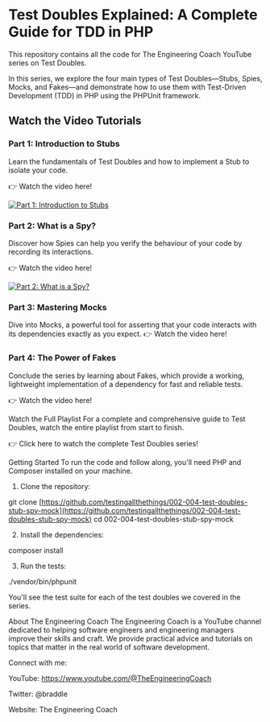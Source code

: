 # Test Doubles Explained: A Complete Guide for TDD in PHP

This repository contains all the code for The Engineering Coach YouTube series on Test Doubles.

In this series, we explore the four main types of Test Doubles—Stubs, Spies, Mocks, and Fakes—and demonstrate how to use them with Test-Driven Development (TDD) in PHP using the PHPUnit framework.

## Watch the Video Tutorials

### Part 1: Introduction to Stubs

Learn the fundamentals of Test Doubles and how to implement a Stub to isolate your code.

👉 Watch the video here!

[![Part 1: Introduction to Stubs](https://img.youtube.com/vi/F9TlJOevrfw/0.jpg)](https://www.youtube.com/watch?v=F9TlJOevrfw)

### Part 2: What is a Spy?

Discover how Spies can help you verify the behaviour of your code by recording its interactions.

👉 Watch the video here!

[![Part 2: What is a Spy?](https://img.youtube.com/vi/F9TlJOevrfw/0.jpg)](https://www.youtube.com/watch?v=F9TlJOevrfw)


### Part 3: Mastering Mocks

Dive into Mocks, a powerful tool for asserting that your code interacts with its dependencies exactly as you expect.
👉 Watch the video here!

### Part 4: The Power of Fakes

Conclude the series by learning about Fakes, which provide a working, lightweight implementation of a dependency for fast and reliable tests.

👉 Watch the video here!

Watch the Full Playlist
For a complete and comprehensive guide to Test Doubles, watch the entire playlist from start to finish.

👉 Click here to watch the complete Test Doubles series!

Getting Started
To run the code and follow along, you'll need PHP and Composer installed on your machine.

1. Clone the repository:

git clone [https://github.com/testingallthethings/002-004-test-doubles-stub-spy-mock](https://github.com/testingallthethings/002-004-test-doubles-stub-spy-mock)
cd 002-004-test-doubles-stub-spy-mock

2. Install the dependencies:

composer install

3. Run the tests:

./vendor/bin/phpunit

You'll see the test suite for each of the test doubles we covered in the series.

About The Engineering Coach
The Engineering Coach is a YouTube channel dedicated to helping software engineers and engineering managers improve their skills and craft. We provide practical advice and tutorials on topics that matter in the real world of software development.

Connect with me:

YouTube: https://www.youtube.com/@TheEngineeringCoach

Twitter: @braddle

Website: The Engineering Coach
